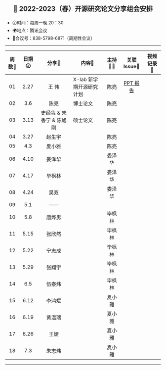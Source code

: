 ## <p align="center">🌷 2022-2023（春）开源研究论文分享组会安排</p>

- 🕣时间：每周一晚 20：30
- 🌍地点：腾讯会议
- 📠会议号：838-5798-6871（周期性会议）
 

****


| 周数📆| 日期🕣| 分享🙋 | 内容📒                                                       | 主持💂‍♂️ |   关联 Issue📌   | 视频记录🎥 |
| :---: | :---: | :----: | ------------------------------------------------------------ | :----: | :---------------: | :--------: |
|  01   | 2.27 |  王 伟 | X-lab 新学期开源研究计划                                        | 陈亮   |   [PPT 报告](https://xlab2017.yuque.com/msdpvs/mif83s/30414909)                 |            |
|  02   | 3.6  | 陈亮   | 博士论文   | 陈亮 |  |  |
|  03   | 3.13 | 史经犇 & 朱香宁 & 陈旭刚 | 硕士论文 | 陈亮 |  |  |
|  04   | 3.27 | 赵生宇 |    | 陈亮 |  |  |
|  05   | 4.3 | 夏小雅 |    | 陈亮 |  |  |
|  06   | 4.10  | 娄泽华 |    | 娄泽华 | |  |
|  07   | 4.17 | 毕枫林 |  | 娄泽华 |  |  |
|  08   | 4.24 | 吴双 |  | 娄泽华 |  |   |
|  09   | 5.1 | —— |    | |  |  |
|  10   | 5.8 | 唐烨男 |  | 毕枫林 |  |  |
|  11   | 5.15 | 张欣然 |  | 毕枫林 |  |  |
|  12   | 5.22 | 宁志成 |  | 毕枫林 |  |   |
|  13   | 5.29 | 张翔宇 |  | 毕枫林 |  |  |
|  14   | 6.5 | 伍泰炜 |   | 毕枫林 |   |  |
|  15   | 6.12  | 李鸿斌 |    |夏小雅  |  |   |
|  16   | 6.19 | 黄温瑞 |    | 夏小雅 |  |   |
|  17   | 6.26 | 王婕 |    | 夏小雅 |  |  |
|  18   | 7.3 | 朱志炜 |    | 夏小雅 |  |  |

****
